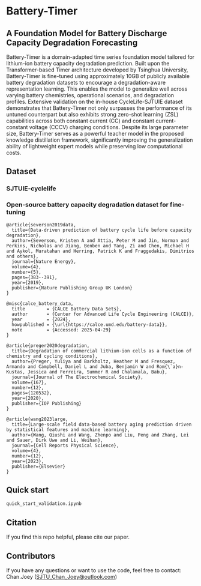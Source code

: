 # Battery-Timer
## A Foundation Model for Battery Discharge Capacity Degradation Forecasting

Battery-Timer is a domain-adapted time series foundation model tailored for lithium-ion battery capacity degradation prediction. Built upon the Transformer-based Timer architecture developed by Tsinghua University, Battery-Timer is fine-tuned using approximately 10GB of publicly available battery degradation datasets to encourage a degradation-aware representation learning. This enables the model to generalize well across varying battery chemistries, operational scenarios, and degradation profiles. Extensive validation on the in-house CycleLife-SJTUIE dataset demonstrates that Battery-Timer not only surpasses the performance of its untuned counterpart but also exhibits strong zero-shot learning (ZSL) capabilities across both constant current (CC) and constant current-constant voltage (CCCV) charging conditions. Despite its large parameter size, Battery-Timer serves as a powerful teacher model in the proposed knowledge distillation framework, significantly improving the generalization ability of lightweight expert models while preserving low computational costs.

## Dataset
### SJTUIE-cyclelife

### Open-source battery capacity degradation dataset for fine-tuning

```
@article{severson2019data,
  title={Data-driven prediction of battery cycle life before capacity degradation},
  author={Severson, Kristen A and Attia, Peter M and Jin, Norman and Perkins, Nicholas and Jiang, Benben and Yang, Zi and Chen, Michael H and Aykol, Muratahan and Herring, Patrick K and Fraggedakis, Dimitrios and others},
  journal={Nature Energy},
  volume={4},
  number={5},
  pages={383--391},
  year={2019},
  publisher={Nature Publishing Group UK London}
}

@misc{calce_battery_data,
  title        = {CALCE Battery Data Sets},
  author       = {Center for Advanced Life Cycle Engineering (CALCE)},
  year         = {2024},
  howpublished = {\url{https://calce.umd.edu/battery-data}},
  note         = {Accessed: 2025-04-29}
}

@article{preger2020degradation,
  title={Degradation of commercial lithium-ion cells as a function of chemistry and cycling conditions},
  author={Preger, Yuliya and Barkholtz, Heather M and Fresquez, Armando and Campbell, Daniel L and Juba, Benjamin W and Rom{\`a}n-Kustas, Jessica and Ferreira, Summer R and Chalamala, Babu},
  journal={Journal of The Electrochemical Society},
  volume={167},
  number={12},
  pages={120532},
  year={2020},
  publisher={IOP Publishing}
}

@article{wang2023large,
  title={Large-scale field data-based battery aging prediction driven by statistical features and machine learning},
  author={Wang, Qiushi and Wang, Zhenpo and Liu, Peng and Zhang, Lei and Sauer, Dirk Uwe and Li, Weihan},
  journal={Cell Reports Physical Science},
  volume={4},
  number={12},
  year={2023},
  publisher={Elsevier}
}
```
## Quick start

```python
quick_start_validation.ipynb
```
## Citation
If you find this repo helpful, please cite our paper.

## Contributors
If you have any questions or want to use the code, feel free to contact:
Chan.Joey (SJTU_Chan_Joey@outlook.com)
